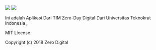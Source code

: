 
<img src="https://img.shields.io/badge/v1.0-build-blue.svg">	<img src="https://img.shields.io/github/issues/harloom/Evpa.svg">


Ini adalah Aplikasi Dari TIM Zero-Day Digital Dari Universitas Teknokrat Indonesia ,



MIT License

Copyright (c) 2018 Zero Digital

